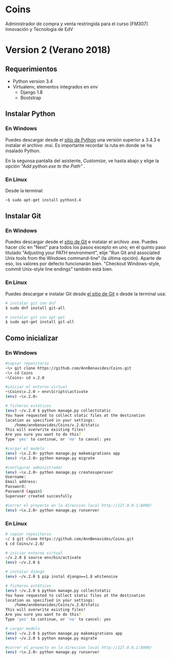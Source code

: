 # Coins
Administrador de compra y venta restringida para el curso [FM307] Innovación y Tecnologia de EdV

# Version 2 (Verano 2018)
## Requerimientos
- Python version 3.4
- Virtualenv, elementos integrados en _env_
  - Django 1.8
  - Bootstrap

## Instalar Python
### En Windows
Puedes descargar desde el [sitio de Python](https://www.python.org/downloads/) una versión superior a 3.4.3 e instalar el archivo .msi. Es importante recordar la ruta en donde se ha insalado Python.

En la segunsa pantalla del asistente, _Customize_, ve hasta abajo y elige la opción _"Add python.exe to the Path"_ .

### En Linux
Desde la terminal:
```sh
~$ sudo apt-get install python3.4
```

## Instalar Git
### En Windows
Puedes descargar desde el [sitio de Git](http://gitforwindows.org) e instalar el archivo .exe. Puedes hacer clic en "Next" para todos los pasos excepto en uno; en el quinto paso titulado "Adjusting your PATH environment", elije "Run Git and associated Unix tools from the Windows command-line" (la última opción). Aparte de eso, los valores por defecto funcionarán bien. "Checkout Windows-style, commit Unix-style line endings" también está bien.

### En Linux
Puedes descargar e instalar Git desde [el sitio de Git](http://git-scm.com/download/linux) o desde la terminal usa:
```sh
# instalar git con dnf
$ sudo dnf install git-all

# instalar git con apt-get
$ sudo apt-get install git-all
```

## Como inicializar
### En Windows
```sh
#copiar repositorio
~\> git clone https://github.com/AnnBenavides/Coins.git
~\> cd Coins
~\Coins> cd v.2.0

#iniciar el entorno virtual
~\Coins\v.2.0 > env\Scripts\activate
(env) ~\v.2.0>

# ficheros estáticos
(env) ~/v.2.0 $ python manage.py collectstatic
You have requested to collect static files at the destination
location as specified in your settings:
    /home/annbenavides/Coins/v.2.0/static
This will overwrite existing files!
Are you sure you want to do this?
Type 'yes' to continue, or 'no' to cancel: yes

#cargar el modelo
(env) ~\v.2.0> python manage.py makemigrations app
(env) ~\v.2.0> python manage.py migrate

#configurar administrador
(env) ~\v.2.0> python manage.py createsuperuser
Username:
Email address:
Password:
Password (again)
Superuser created succesfully

#correr el proyecto en la direccion local http://127.0.0.1:8000/
(env) ~\v.2.0> python manage.py runserver
```

### En Linux
```sh
# copiar repositorio
~/ $ git clone https://github.com/AnnBenavides/Coins.git
$ cd Coins/v.2.0/

# iniciar entorno virtual
~/v.2.0 $ source env/bin/activate
(env) ~/v.2.0 $

# instalar django
(env) ~/v.2.0 $ pip instal django==1.8 whitenoise

# ficheros estáticos
(env) ~/v.2.0 $ python manage.py collectstatic
You have requested to collect static files at the destination
location as specified in your settings:
    /home/annbenavides/Coins/v.2.0/static
This will overwrite existing files!
Are you sure you want to do this?
Type 'yes' to continue, or 'no' to cancel: yes

# cargar modelo
(env) ~/v.2.0 $ python manage.py makemigrations app
(env) ~/v.2.0 $ python manage.py migrate

#correr el proyecto en la direccion local http://127.0.0.1:8000/
(env) ~\v.2.0> python manage.py runserver
```
